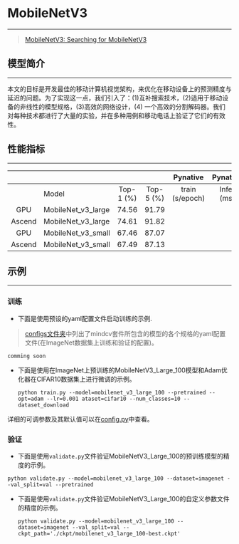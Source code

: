 # MobileNetV3

***
> [MobileNetV3: Searching for MobileNetV3](https://arxiv.org/pdf/1512.00567.pdf)

## 模型简介

***
本文的目标是开发最佳的移动计算机视觉架构，来优化在移动设备上的预测精度与延迟的问题。为了实现这一点，我们引入了：(1)互补搜索技术，(2)适用于移动设备的非线性的模型规格，(3)高效的网络设计，(4)
一个高效的分割解码器。我们对每种技术都进行了大量的实验，并在多种用例和移动电话上验证了它们的有效性。

## 性能指标

***

|        |           |           |           |    Pynative     |  Pynative  |     Graph      |   Graph    |           |            |
| :----: | --------- | :-------: | :-------: | :-------------: | :--------: | :------------: | :--------: | :-------: | :--------: |
|        | Model     | Top-1 (%) | Top-5 (%) | train (s/epoch) | Infer (ms) | train(s/epoch) | Infer (ms) | Download  |   Config   |
|  GPU   | MobileNet_v3_large | 74.56     | 91.79     |                 |            |                |            | [model]() | [config]() |
| Ascend | MobileNet_v3_large | 74.61     | 91.82     |                 |            |                |            |           |            |
|  GPU   | MobileNet_v3_small | 67.46     | 87.07     |                 |            |                |            | [model]() | [config]() |
| Ascend | MobileNet_v3_small | 67.49     | 87.13     |                 |            |                |            |           |            |

## 示例

***

### 训练

- 下面是使用预设的yaml配置文件启动训练的示例.

> [configs文件夹](../../configs)中列出了mindcv套件所包含的模型的各个规格的yaml配置文件(在ImageNet数据集上训练和验证的配置)。

  ```shell
  comming soon
  ```

- 下面是使用在ImageNet上预训练的MobileNetV3_Large_100模型和Adam优化器在CIFAR10数据集上进行微调的示例。

  ```shell
  python train.py --model=mobilenet_v3_large_100 --pretrained --opt=adam --lr=0.001 ataset=cifar10 --num_classes=10 --dataset_download
  ```

详细的可调参数及其默认值可以在[config.py](../../config.py)中查看。

### 验证

- 下面是使用`validate.py`文件验证MobileNetV3_Large_100的预训练模型的精度的示例。

```shell
python validate.py --model=mobilenet_v3_large_100 --dataset=imagenet --val_split=val --pretrained
```

- 下面是使用`validate.py`文件验证MobileNetV3_Large_100的自定义参数文件的精度的示例。

  ```shell
  python validate.py --model=mobilenet_v3_large_100 --dataset=imagenet --val_split=val --ckpt_path='./ckpt/mobilenet_v3_large_100-best.ckpt' 
  ```
